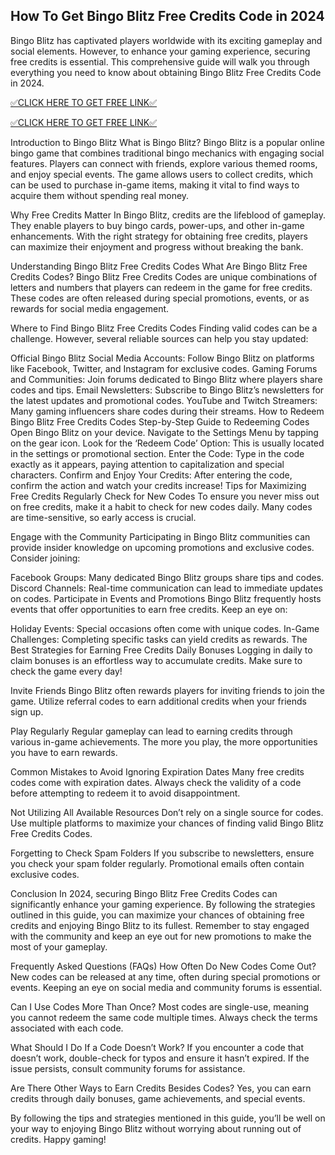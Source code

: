 ## How To Get Bingo Blitz Free Credits Code in 2024
Bingo Blitz has captivated players worldwide with its exciting gameplay and social elements. However, to enhance your gaming experience, securing free credits is essential. This comprehensive guide will walk you through everything you need to know about obtaining Bingo Blitz Free Credits Code in 2024.

[✅CLICK HERE TO GET FREE LINK✅](https://todaylink.site/Bingo/)

[✅CLICK HERE TO GET FREE LINK✅](https://todaylink.site/Bingo/)

Introduction to Bingo Blitz
What is Bingo Blitz?
Bingo Blitz is a popular online bingo game that combines traditional bingo mechanics with engaging social features. Players can connect with friends, explore various themed rooms, and enjoy special events. The game allows users to collect credits, which can be used to purchase in-game items, making it vital to find ways to acquire them without spending real money.

Why Free Credits Matter
In Bingo Blitz, credits are the lifeblood of gameplay. They enable players to buy bingo cards, power-ups, and other in-game enhancements. With the right strategy for obtaining free credits, players can maximize their enjoyment and progress without breaking the bank.

Understanding Bingo Blitz Free Credits Codes
What Are Bingo Blitz Free Credits Codes?
Bingo Blitz Free Credits Codes are unique combinations of letters and numbers that players can redeem in the game for free credits. These codes are often released during special promotions, events, or as rewards for social media engagement.

Where to Find Bingo Blitz Free Credits Codes
Finding valid codes can be a challenge. However, several reliable sources can help you stay updated:

Official Bingo Blitz Social Media Accounts: Follow Bingo Blitz on platforms like Facebook, Twitter, and Instagram for exclusive codes.
Gaming Forums and Communities: Join forums dedicated to Bingo Blitz where players share codes and tips.
Email Newsletters: Subscribe to Bingo Blitz’s newsletters for the latest updates and promotional codes.
YouTube and Twitch Streamers: Many gaming influencers share codes during their streams.
How to Redeem Bingo Blitz Free Credits Codes
Step-by-Step Guide to Redeeming Codes
Open Bingo Blitz on your device.
Navigate to the Settings Menu by tapping on the gear icon.
Look for the ‘Redeem Code’ Option: This is usually located in the settings or promotional section.
Enter the Code: Type in the code exactly as it appears, paying attention to capitalization and special characters.
Confirm and Enjoy Your Credits: After entering the code, confirm the action and watch your credits increase!
Tips for Maximizing Free Credits
Regularly Check for New Codes
To ensure you never miss out on free credits, make it a habit to check for new codes daily. Many codes are time-sensitive, so early access is crucial.

Engage with the Community
Participating in Bingo Blitz communities can provide insider knowledge on upcoming promotions and exclusive codes. Consider joining:

Facebook Groups: Many dedicated Bingo Blitz groups share tips and codes.
Discord Channels: Real-time communication can lead to immediate updates on codes.
Participate in Events and Promotions
Bingo Blitz frequently hosts events that offer opportunities to earn free credits. Keep an eye on:

Holiday Events: Special occasions often come with unique codes.
In-Game Challenges: Completing specific tasks can yield credits as rewards.
The Best Strategies for Earning Free Credits
Daily Bonuses
Logging in daily to claim bonuses is an effortless way to accumulate credits. Make sure to check the game every day!

Invite Friends
Bingo Blitz often rewards players for inviting friends to join the game. Utilize referral codes to earn additional credits when your friends sign up.

Play Regularly
Regular gameplay can lead to earning credits through various in-game achievements. The more you play, the more opportunities you have to earn rewards.

Common Mistakes to Avoid
Ignoring Expiration Dates
Many free credits codes come with expiration dates. Always check the validity of a code before attempting to redeem it to avoid disappointment.

Not Utilizing All Available Resources
Don’t rely on a single source for codes. Use multiple platforms to maximize your chances of finding valid Bingo Blitz Free Credits Codes.

Forgetting to Check Spam Folders
If you subscribe to newsletters, ensure you check your spam folder regularly. Promotional emails often contain exclusive codes.

Conclusion
In 2024, securing Bingo Blitz Free Credits Codes can significantly enhance your gaming experience. By following the strategies outlined in this guide, you can maximize your chances of obtaining free credits and enjoying Bingo Blitz to its fullest. Remember to stay engaged with the community and keep an eye out for new promotions to make the most of your gameplay.

Frequently Asked Questions (FAQs)
How Often Do New Codes Come Out?
New codes can be released at any time, often during special promotions or events. Keeping an eye on social media and community forums is essential.

Can I Use Codes More Than Once?
Most codes are single-use, meaning you cannot redeem the same code multiple times. Always check the terms associated with each code.

What Should I Do If a Code Doesn’t Work?
If you encounter a code that doesn’t work, double-check for typos and ensure it hasn’t expired. If the issue persists, consult community forums for assistance.

Are There Other Ways to Earn Credits Besides Codes?
Yes, you can earn credits through daily bonuses, game achievements, and special events.

By following the tips and strategies mentioned in this guide, you’ll be well on your way to enjoying Bingo Blitz without worrying about running out of credits. Happy gaming!
